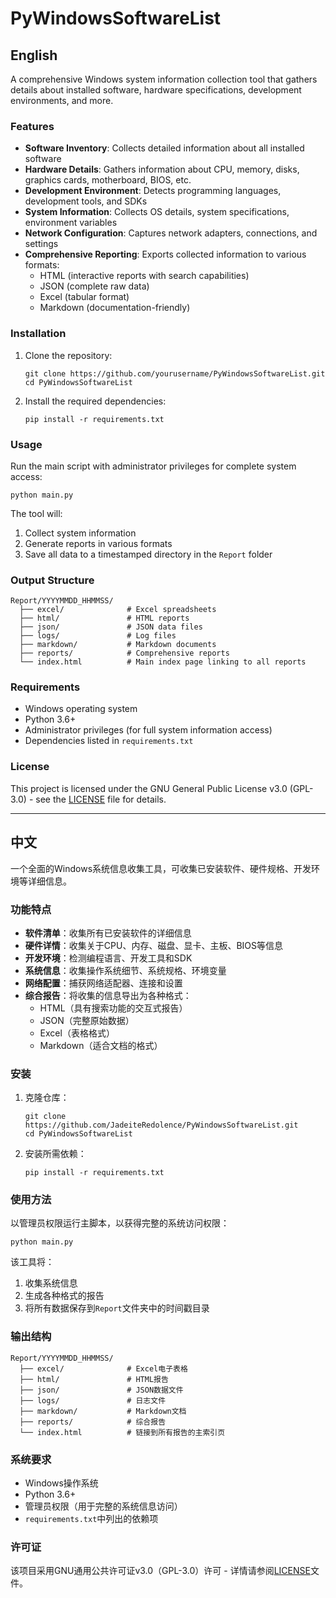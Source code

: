 # PyWindowsSoftwareList

## English

A comprehensive Windows system information collection tool that gathers details about installed software, hardware specifications, development environments, and more.

### Features

- **Software Inventory**: Collects detailed information about all installed software
- **Hardware Details**: Gathers information about CPU, memory, disks, graphics cards, motherboard, BIOS, etc.
- **Development Environment**: Detects programming languages, development tools, and SDKs
- **System Information**: Collects OS details, system specifications, environment variables
- **Network Configuration**: Captures network adapters, connections, and settings
- **Comprehensive Reporting**: Exports collected information to various formats:
  - HTML (interactive reports with search capabilities)
  - JSON (complete raw data)
  - Excel (tabular format)
  - Markdown (documentation-friendly)

### Installation

1. Clone the repository:
   ```
   git clone https://github.com/yourusername/PyWindowsSoftwareList.git
   cd PyWindowsSoftwareList
   ```

2. Install the required dependencies:
   ```
   pip install -r requirements.txt
   ```

### Usage

Run the main script with administrator privileges for complete system access:

```
python main.py
```

The tool will:
1. Collect system information
2. Generate reports in various formats
3. Save all data to a timestamped directory in the `Report` folder

### Output Structure

```
Report/YYYYMMDD_HHMMSS/
  ├── excel/              # Excel spreadsheets
  ├── html/               # HTML reports
  ├── json/               # JSON data files
  ├── logs/               # Log files
  ├── markdown/           # Markdown documents
  ├── reports/            # Comprehensive reports
  └── index.html          # Main index page linking to all reports
```

### Requirements

- Windows operating system
- Python 3.6+
- Administrator privileges (for full system information access)
- Dependencies listed in `requirements.txt`

### License

This project is licensed under the GNU General Public License v3.0 (GPL-3.0) - see the [LICENSE](LICENSE) file for details.

---

## 中文

一个全面的Windows系统信息收集工具，可收集已安装软件、硬件规格、开发环境等详细信息。

### 功能特点

- **软件清单**：收集所有已安装软件的详细信息
- **硬件详情**：收集关于CPU、内存、磁盘、显卡、主板、BIOS等信息
- **开发环境**：检测编程语言、开发工具和SDK
- **系统信息**：收集操作系统细节、系统规格、环境变量
- **网络配置**：捕获网络适配器、连接和设置
- **综合报告**：将收集的信息导出为各种格式：
  - HTML（具有搜索功能的交互式报告）
  - JSON（完整原始数据）
  - Excel（表格格式）
  - Markdown（适合文档的格式）

### 安装

1. 克隆仓库：
   ```
   git clone https://github.com/JadeiteRedolence/PyWindowsSoftwareList.git
   cd PyWindowsSoftwareList
   ```

2. 安装所需依赖：
   ```
   pip install -r requirements.txt
   ```

### 使用方法

以管理员权限运行主脚本，以获得完整的系统访问权限：

```
python main.py
```

该工具将：
1. 收集系统信息
2. 生成各种格式的报告
3. 将所有数据保存到`Report`文件夹中的时间戳目录

### 输出结构

```
Report/YYYYMMDD_HHMMSS/
  ├── excel/              # Excel电子表格
  ├── html/               # HTML报告
  ├── json/               # JSON数据文件
  ├── logs/               # 日志文件
  ├── markdown/           # Markdown文档
  ├── reports/            # 综合报告
  └── index.html          # 链接到所有报告的主索引页
```

### 系统要求

- Windows操作系统
- Python 3.6+
- 管理员权限（用于完整的系统信息访问）
- `requirements.txt`中列出的依赖项

### 许可证

该项目采用GNU通用公共许可证v3.0（GPL-3.0）许可 - 详情请参阅[LICENSE](LICENSE)文件。 